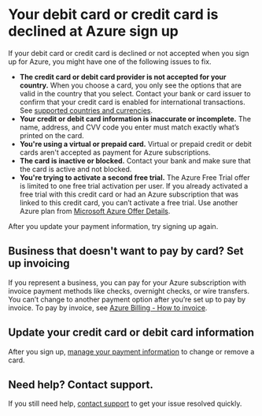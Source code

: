 <properties
    pageTitle="Debit card or credit card declined at sign up | Microsoft Azure"
    description="Learn how to resolve issues when your credit or debit card is declined when you try to sign up for Azure."
    services=""
    documentationCenter=""
    authors="JiangChen79"
    manager="mbaldwin"
    editor=""
    tags="billing,top-support-issue"
    keywords="credit card declined, debit card declined, your credit card was declined, do not honor credit card"/>

<tags
    ms.service="billing"
    ms.workload="na"
    ms.tgt_pltfrm="ibiza"
    ms.devlang="na"
    ms.topic="article"
    ms.date="10/19/2016"
    ms.author="cjiang"/>

# <a name="your-debit-card-or-credit-card-is-declined-at-azure-sign-up"></a>Your debit card or credit card is declined at Azure sign up

If your debit card or credit card is declined or not accepted when you sign up for Azure, you might have one of the following issues to fix.

- **The credit card or debit card provider is not accepted for your country.** When you choose a card, you only see the options that are valid in the country that you select. Contact your bank or card issuer to confirm that your credit card is enabled for international transactions. See [supported countries and currencies](billing-countries-and-currencies.md).
- **Your credit or debit card information is inaccurate or incomplete.** The name, address, and CVV code you enter must match exactly what’s printed on the card.
- **You're using a virtual or prepaid card.** Virtual or prepaid credit or debit cards aren't accepted as payment for Azure subscriptions.
- **The card is inactive or blocked.** Contact your bank and make sure that the card is active and not blocked.
- **You're trying to activate a second free trial.** The Azure Free Trial offer is limited to one free trial activation per user. If you already activated a free trial with this credit card or had an Azure subscription that was linked to this credit card, you can’t activate a free trial. Use another Azure plan from [Microsoft Azure Offer Details](https://azure.microsoft.com/support/legal/offer-details/). 
 
After you update your payment information, try signing up again.

## <a name="business-that-doesnt-want-to-pay-by-card-set-up-invoicing"></a>Business that doesn't want to pay by card? Set up invoicing

If you represent a business, you can pay for your Azure subscription with invoice payment methods like checks, overnight checks, or wire transfers. You can’t change to another payment option after you’re set up to pay by invoice. To pay by invoice, see [Azure Billing - How to invoice](https://azure.microsoft.com/pricing/invoicing/).

## <a name="update-your-credit-card-or-debit-card-information"></a>Update your credit card or debit card information

After you sign up, [manage your payment information](billing-how-to-change-credit-card.md) to change or remove a card. 

## <a name="need-help-contact-support"></a>Need help? Contact support. 

If you still need help, [contact support](https://portal.azure.com/?#blade/Microsoft_Azure_Support/HelpAndSupportBlade) to get your issue resolved quickly. 